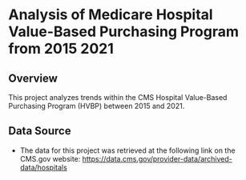 # Analysis of Medicare Hospital Value-Based Purchasing Program from 2015 2021 #

## Overview ##

This project analyzes trends within the CMS Hospital Value-Based Purchasing Program (HVBP) between 2015 and 2021. 

## Data Source ##
* The data for this project was retrieved at the following link on the CMS.gov website: 
https://data.cms.gov/provider-data/archived-data/hospitals
